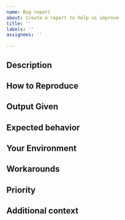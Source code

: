 ```yaml
---
name: Bug report
about: Create a report to help us improve
title: ''
labels: ''
assignees: ''

---
```

<!-- Feel free to remove sections marked optional if they are not relevant. The other sections please fill out. See also https://github.com/Mathics3/mathics-core/blob/master/REPORTING-BUGS.md -->

## Description

<!-- Please add a clear and concise description of the bug. Try to reduce the bug to the minimum expression that exhibits the bug.
     For example, if an an expression occurs with several terms, can these be removed and the bug still appears? If so
	 we would like the reduced, simpler expression.
-->

## How to Reproduce

<!--
Steps to reproduce the behavior.
-->

## Output Given

<!--
Please include not just the error message but all output leading to the message which includes echoing input and messages up to the error.
For a command-line environment include command invocation and all the output produced.

If this is too long, then try narrowing the problem to something short.
-->


## Expected behavior

<!-- Add a clear and concise description of what you expected to happen. -->

## Your Environment

<!-- _This information can be helpful...

**All: Mathics version, Installed Python Python packages.

In addition

**Desktop (please complete the following information):**
 - OS: [e.g. iOS]
 - Browser [e.g. chrome, safari]

**Smartphone (please complete the following information):**
 - Device: [e.g. iPhone6]
 - OS: [e.g. iOS8.1]
 - Browser [e.g. stock browser, safari]

If you are using a command-line interface the relevant information is posted when you enter the mathics or mathicsscript.

If you are using Django http://localhost/about provides this information which you can cut and paste.
 -->

## Workarounds

<!-- If there is a workaround for the problem, describe that here. -->

## Priority

<!-- If this is blocking some important activity let us know what activity it blocks. -->

## Additional context

<!--
This is optional. Please add any other context about the problem here or special environment setup.
-->

